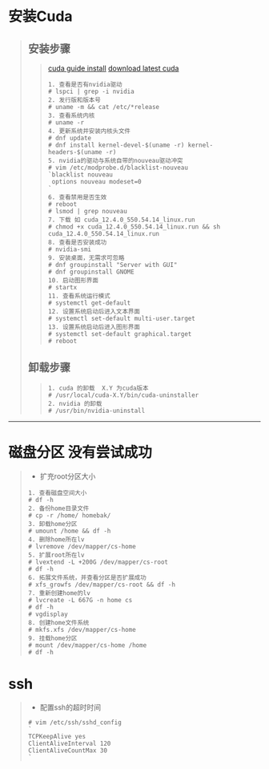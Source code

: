 # 安装Cuda 
> ## 安装步骤
>> [cuda guide install](https://docs.nvidia.com/cuda/cuda-installation-guide-linux/index.html)
>> [download latest cuda](https://developer.nvidia.com/cuda-downloads)     
>> ``` Shell
>> 1. 查看是否有nvidia驱动
>> # lspci | grep -i nvidia
>> 2. 发行版和版本号
>> # uname -m && cat /etc/*release
>> 3. 查看系统内核
>> # uname -r
>> 4. 更新系统并安装内核头文件
>> # dnf update
>> # dnf install kernel-devel-$(uname -r) kernel-headers-$(uname -r)
>> 5. nvidia的驱动与系统自带的nouveau驱动冲突
>> # vim /etc/modprobe.d/blacklist-nouveau
>> `blacklist nouveau
>>  options nouveau modeset=0
>> `
>> 6. 查看禁用是否生效
>> # reboot
>> # lsmod | grep nouveau
>> 7. 下载 如 cuda_12.4.0_550.54.14_linux.run
>> # chmod +x cuda_12.4.0_550.54.14_linux.run && sh cuda_12.4.0_550.54.14_linux.run
>> 8. 查看是否安装成功
>> # nvidia-smi
>> 9. 安装桌面，无需求可忽略
>> # dnf groupinstall "Server with GUI"
>> # dnf groupinstall GNOME
>> 10. 启动图形界面
>> # startx
>> 11. 查看系统运行模式
>> # systemctl get-default
>> 12. 设置系统启动后进入文本界面
>> # systemctl set-default multi-user.target
>> 13. 设置系统启动后进入图形界面
>> # systemctl set-default graphical.target
>> # reboot 
>> ```
> ## 卸载步骤
>> ```Shell
>> 1. cuda 的卸载  X.Y 为cuda版本
>> # /usr/local/cuda-X.Y/bin/cuda-uninstaller
>> 2. nvidia 的卸载
>> # /usr/bin/nvidia-uninstall
>> ```
******
# 磁盘分区  没有尝试成功
> * 扩充root分区大小
> ```Shell
> 1. 查看磁盘空间大小
> # df -h
> 2. 备份home目录文件
> # cp -r /home/ homebak/
> 3. 卸载home分区
> # umount /home && df -h
> 4. 删除home所在lv
> # lvremove /dev/mapper/cs-home
> 5. 扩展root所在lv
> # lvextend -L +200G /dev/mapper/cs-root
> # df -h
> 6. 拓展文件系统，并查看分区是否扩展成功
> # xfs_growfs /dev/mapper/cs-root && df -h
> 7. 重新创建home的lv
> # lvcreate -L 667G -n home cs
> # df -h
> # vgdisplay
> 8. 创建home文件系统
> # mkfs.xfs /dev/mapper/cs-home
> 9. 挂载home分区
> # mount /dev/mapper/cs-home /home
> # df -h 
> ```
# ssh 
> * 配置ssh的超时时间
> ```Shell
> # vim /etc/ssh/sshd_config
> `
> TCPKeepAlive yes
> ClientAliveInterval 120
> ClientAliveCountMax 30
> `
> ```
